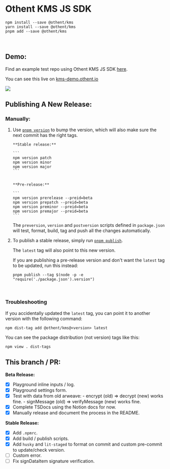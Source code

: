 # Othent KMS JS SDK

    npm install --save @othent/kms
    yarn install --save @othent/kms
    pnpm add --save @othent/kms

<br />

## Demo:

Find an example test repo using Othent KMS JS SDK [here](https://github.com/Othent/KMS-test-repo).

You can see this live on [kms-demo.othent.io](https://kms-demo.othent.io)

<img src="https://kms-demo.othent.io/othent-kms-demo-screenshot.png" />

<br />

## Publishing A New Release:

### Manually:

1.  Use [`pnpm version`](https://docs.npmjs.com/cli/v7/commands/npm-version) to bump the version, which will also make sure
    the next commit has the right tags.

        **Stable release:**

        ```
        npm version patch
        npm version minor
        npm version major
        ```


        **Pre-release:**

        ```
        npm version prerelease --preid=beta
        npm version prepatch --preid=beta
        npm version preminor --preid=beta
        npm version premajor --preid=beta
        ```

    The `preversion`, `version` and `postversion` scripts defined in `package.json` will test, format, build, tag and push all the changes automatically.

2.  To publish a stable release, simply run [`pnpm publish`](https://docs.npmjs.com/cli/v8/commands/npm-publish).

    The `latest` tag will also point to this new version.

    If you are publishing a pre-release version and don't want the `latest` tag to be updated, run this instead:

        pnpm publish --tag $(node -p -e "require('./package.json').version")

<br />

### Troubleshooting

If you accidentally updated the `latest` tag, you can point it to another version with the following command:

    npm dist-tag add @othent/kms@<version> latest

You can see the package distribution (not version) tags like this:

    npm view . dist-tags

## This branch / PR:

**Beta Release:**

- [x] Playground inline inputs / log.
- [x] Playground settings form.
- [x] Test with data from old arweave: - encrypt (old) => decrypt (new) works fine. - signMessage (old) => verifyMessage (new) works fine.
- [x] Complete TSDocs using the Notion docs for now.
- [x] Manually release and document the process in the README.

**Stable Release:**

- [x] Add `.npmrc`.
- [x] Add build / publish scripts.
- [x] Add `husky` and `lit-staged` to format on commit and custom pre-commit to update/check version.
- [ ] Custom error.
- [ ] Fix signDataItem signature verification.
